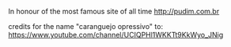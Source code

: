 In honour of the most famous site of all time
http://pudim.com.br

credits for the name "caranguejo opressivo" to: https://www.youtube.com/channel/UCIQPHl1WKKTt9KkWyo_JNig
